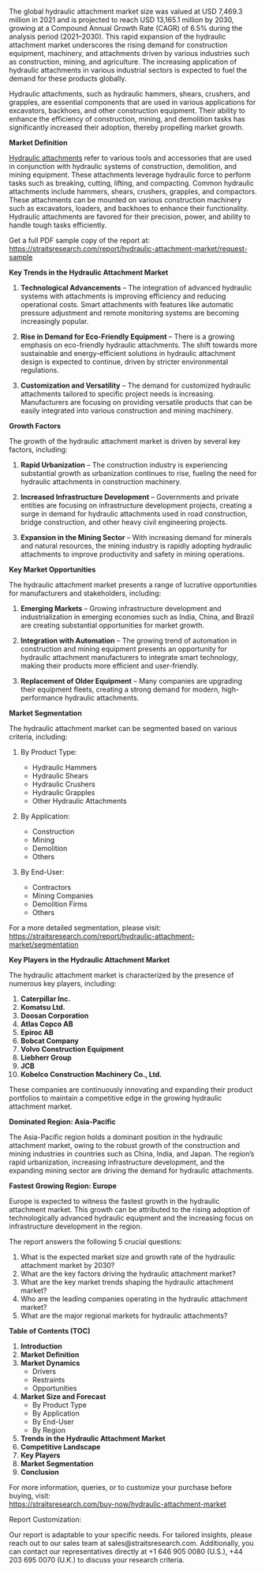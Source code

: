 <p data-start="294" data-end="891">The global hydraulic attachment market size was valued at USD 7,469.3 million in 2021 and is projected to reach USD 13,165.1 million by 2030, growing at a Compound Annual Growth Rate (CAGR) of 6.5% during the analysis period (2021&ndash;2030). This rapid expansion of the hydraulic attachment market underscores the rising demand for construction equipment, machinery, and attachments driven by various industries such as construction, mining, and agriculture. The increasing application of hydraulic attachments in various industrial sectors is expected to fuel the demand for these products globally.</p>
<p data-start="893" data-end="1261">Hydraulic attachments, such as hydraulic hammers, shears, crushers, and grapples, are essential components that are used in various applications for excavators, backhoes, and other construction equipment. Their ability to enhance the efficiency of construction, mining, and demolition tasks has significantly increased their adoption, thereby propelling market growth.</p>
<p data-start="1455" data-end="1476"><strong data-start="1455" data-end="1476">Market Definition</strong></p>
<p data-start="1478" data-end="2093"><a href="https://straitsresearch.com/report/hydraulic-attachment-market">Hydraulic attachments</a> refer to various tools and accessories that are used in conjunction with hydraulic systems of construction, demolition, and mining equipment. These attachments leverage hydraulic force to perform tasks such as breaking, cutting, lifting, and compacting. Common hydraulic attachments include hammers, shears, crushers, grapples, and compactors. These attachments can be mounted on various construction machinery such as excavators, loaders, and backhoes to enhance their functionality. Hydraulic attachments are favored for their precision, power, and ability to handle tough tasks efficiently.</p>
<p data-start="2095" data-end="2219">Get a full PDF sample copy of the report at:<br data-start="2139" data-end="2142" /><a href="https://straitsresearch.com/report/hydraulic-attachment-market/request-sample" target="_new" rel="noopener" data-start="2142" data-end="2219">https://straitsresearch.com/report/hydraulic-attachment-market/request-sample</a></p>
<p data-start="2221" data-end="2270"><strong data-start="2221" data-end="2270">Key Trends in the Hydraulic Attachment Market</strong></p>
<ol data-start="2272" data-end="3120">
<li data-start="2272" data-end="2558">
<p data-start="2275" data-end="2558"><strong data-start="2275" data-end="2305">Technological Advancements</strong> &ndash; The integration of advanced hydraulic systems with attachments is improving efficiency and reducing operational costs. Smart attachments with features like automatic pressure adjustment and remote monitoring systems are becoming increasingly popular.</p>
</li>
<li data-start="2560" data-end="2845">
<p data-start="2563" data-end="2845"><strong data-start="2563" data-end="2608">Rise in Demand for Eco-Friendly Equipment</strong> &ndash; There is a growing emphasis on eco-friendly hydraulic attachments. The shift towards more sustainable and energy-efficient solutions in hydraulic attachment design is expected to continue, driven by stricter environmental regulations.</p>
</li>
<li data-start="2847" data-end="3120">
<p data-start="2850" data-end="3120"><strong data-start="2850" data-end="2883">Customization and Versatility</strong> &ndash; The demand for customized hydraulic attachments tailored to specific project needs is increasing. Manufacturers are focusing on providing versatile products that can be easily integrated into various construction and mining machinery.</p>
</li>
</ol>
<p data-start="3122" data-end="3140"><strong data-start="3122" data-end="3140">Growth Factors</strong></p>
<p data-start="3142" data-end="3232">The growth of the hydraulic attachment market is driven by several key factors, including:</p>
<ol data-start="3234" data-end="3924">
<li data-start="3234" data-end="3427">
<p data-start="3237" data-end="3427"><strong data-start="3237" data-end="3259">Rapid Urbanization</strong> &ndash; The construction industry is experiencing substantial growth as urbanization continues to rise, fueling the need for hydraulic attachments in construction machinery.</p>
</li>
<li data-start="3429" data-end="3705">
<p data-start="3432" data-end="3705"><strong data-start="3432" data-end="3472">Increased Infrastructure Development</strong> &ndash; Governments and private entities are focusing on infrastructure development projects, creating a surge in demand for hydraulic attachments used in road construction, bridge construction, and other heavy civil engineering projects.</p>
</li>
<li data-start="3707" data-end="3924">
<p data-start="3710" data-end="3924"><strong data-start="3710" data-end="3744">Expansion in the Mining Sector</strong> &ndash; With increasing demand for minerals and natural resources, the mining industry is rapidly adopting hydraulic attachments to improve productivity and safety in mining operations.</p>
</li>
</ol>
<p data-start="3926" data-end="3954"><strong data-start="3926" data-end="3954">Key Market Opportunities</strong></p>
<p data-start="3956" data-end="4078">The hydraulic attachment market presents a range of lucrative opportunities for manufacturers and stakeholders, including:</p>
<ol data-start="4080" data-end="4703">
<li data-start="4080" data-end="4275">
<p data-start="4083" data-end="4275"><strong data-start="4083" data-end="4103">Emerging Markets</strong> &ndash; Growing infrastructure development and industrialization in emerging economies such as India, China, and Brazil are creating substantial opportunities for market growth.</p>
</li>
<li data-start="4277" data-end="4532">
<p data-start="4280" data-end="4532"><strong data-start="4280" data-end="4311">Integration with Automation</strong> &ndash; The growing trend of automation in construction and mining equipment presents an opportunity for hydraulic attachment manufacturers to integrate smart technology, making their products more efficient and user-friendly.</p>
</li>
<li data-start="4534" data-end="4703">
<p data-start="4537" data-end="4703"><strong data-start="4537" data-end="4571">Replacement of Older Equipment</strong> &ndash; Many companies are upgrading their equipment fleets, creating a strong demand for modern, high-performance hydraulic attachments.</p>
</li>
</ol>
<p data-start="4705" data-end="4728"><strong data-start="4705" data-end="4728">Market Segmentation</strong></p>
<p data-start="4730" data-end="4816">The hydraulic attachment market can be segmented based on various criteria, including:</p>
<ol data-start="4818" data-end="5131">
<li data-start="4818" data-end="4963">
<p data-start="4821" data-end="4837">By Product Type:</p>
<ul data-start="4841" data-end="4963">
<li data-start="4841" data-end="4860">Hydraulic Hammers</li>
<li data-start="4864" data-end="4882">Hydraulic Shears</li>
<li data-start="4886" data-end="4906">Hydraulic Crushers</li>
<li data-start="4910" data-end="4930">Hydraulic Grapples</li>
<li data-start="4934" data-end="4963">Other Hydraulic Attachments</li>
</ul>
</li>
<li data-start="4965" data-end="5041">
<p data-start="4968" data-end="4983">By Application:</p>
<ul data-start="4987" data-end="5041">
<li data-start="4987" data-end="5001">Construction</li>
<li data-start="5005" data-end="5013">Mining</li>
<li data-start="5017" data-end="5029">Demolition</li>
<li data-start="5033" data-end="5041">Others</li>
</ul>
</li>
<li data-start="5043" data-end="5131">
<p data-start="5046" data-end="5058">By End-User:</p>
<ul data-start="5062" data-end="5131">
<li data-start="5062" data-end="5075">Contractors</li>
<li data-start="5079" data-end="5097">Mining Companies</li>
<li data-start="5101" data-end="5119">Demolition Firms</li>
<li data-start="5123" data-end="5131">Others</li>
</ul>
</li>
</ol>
<p data-start="5133" data-end="5258">For a more detailed segmentation, please visit:<br data-start="5180" data-end="5183" /><a href="https://straitsresearch.com/report/hydraulic-attachment-market/segmentation" target="_new" rel="noopener" data-start="5183" data-end="5258">https://straitsresearch.com/report/hydraulic-attachment-market/segmentation</a></p>
<p data-start="5260" data-end="5310"><strong data-start="5260" data-end="5310">Key Players in the Hydraulic Attachment Market</strong></p>
<p data-start="5312" data-end="5412">The hydraulic attachment market is characterized by the presence of numerous key players, including:</p>
<ol data-start="5414" data-end="5662">
<li data-start="5414" data-end="5437"><strong data-start="5417" data-end="5437">Caterpillar Inc.</strong></li>
<li data-start="5438" data-end="5457"><strong data-start="5441" data-end="5457">Komatsu Ltd.</strong></li>
<li data-start="5458" data-end="5483"><strong data-start="5461" data-end="5483">Doosan Corporation</strong></li>
<li data-start="5484" data-end="5505"><strong data-start="5487" data-end="5505">Atlas Copco AB</strong></li>
<li data-start="5506" data-end="5522"><strong data-start="5509" data-end="5522">Epiroc AB</strong></li>
<li data-start="5523" data-end="5544"><strong data-start="5526" data-end="5544">Bobcat Company</strong></li>
<li data-start="5545" data-end="5580"><strong data-start="5548" data-end="5580">Volvo Construction Equipment</strong></li>
<li data-start="5581" data-end="5602"><strong data-start="5584" data-end="5602">Liebherr Group</strong></li>
<li data-start="5603" data-end="5613"><strong data-start="5606" data-end="5613">JCB</strong></li>
<li data-start="5614" data-end="5662"><strong data-start="5618" data-end="5662">Kobelco Construction Machinery Co., Ltd.</strong></li>
</ol>
<p data-start="5664" data-end="5821">These companies are continuously innovating and expanding their product portfolios to maintain a competitive edge in the growing hydraulic attachment market.</p>
<p data-start="5823" data-end="5857"><strong data-start="5823" data-end="5857">Dominated Region: Asia-Pacific</strong></p>
<p data-start="5859" data-end="6213">The Asia-Pacific region holds a dominant position in the hydraulic attachment market, owing to the robust growth of the construction and mining industries in countries such as China, India, and Japan. The region&rsquo;s rapid urbanization, increasing infrastructure development, and the expanding mining sector are driving the demand for hydraulic attachments.</p>
<p data-start="6215" data-end="6249"><strong data-start="6215" data-end="6249">Fastest Growing Region: Europe</strong></p>
<p data-start="6251" data-end="6506">Europe is expected to witness the fastest growth in the hydraulic attachment market. This growth can be attributed to the rising adoption of technologically advanced hydraulic equipment and the increasing focus on infrastructure development in the region.</p>
<p data-start="6508" data-end="6561">The report answers the following 5 crucial questions:</p>
<ol data-start="6563" data-end="6947">
<li data-start="6563" data-end="6658">What is the expected market size and growth rate of the hydraulic attachment market by 2030?</li>
<li data-start="6659" data-end="6727">What are the key factors driving the hydraulic attachment market?</li>
<li data-start="6728" data-end="6802">What are the key market trends shaping the hydraulic attachment market?</li>
<li data-start="6803" data-end="6881">Who are the leading companies operating in the hydraulic attachment market?</li>
<li data-start="6882" data-end="6947">What are the major regional markets for hydraulic attachments?</li>
</ol>
<p data-start="6949" data-end="6976"><strong data-start="6949" data-end="6976">Table of Contents (TOC)</strong></p>
<ol data-start="6978" data-end="7340">
<li data-start="6978" data-end="6997"><strong data-start="6981" data-end="6997">Introduction</strong></li>
<li data-start="6998" data-end="7022"><strong data-start="7001" data-end="7022">Market Definition</strong></li>
<li data-start="7023" data-end="7093"><strong data-start="7026" data-end="7045">Market Dynamics</strong>
<ul data-start="7049" data-end="7093">
<li data-start="7049" data-end="7058">Drivers</li>
<li data-start="7062" data-end="7074">Restraints</li>
<li data-start="7078" data-end="7093">Opportunities</li>
</ul>
</li>
<li data-start="7094" data-end="7198"><strong data-start="7097" data-end="7125">Market Size and Forecast</strong>
<ul data-start="7129" data-end="7198">
<li data-start="7129" data-end="7146">By Product Type</li>
<li data-start="7150" data-end="7166">By Application</li>
<li data-start="7170" data-end="7183">By End-User</li>
<li data-start="7187" data-end="7198">By Region</li>
</ul>
</li>
<li data-start="7199" data-end="7247"><strong data-start="7202" data-end="7247">Trends in the Hydraulic Attachment Market</strong></li>
<li data-start="7248" data-end="7276"><strong data-start="7251" data-end="7276">Competitive Landscape</strong></li>
<li data-start="7277" data-end="7295"><strong data-start="7280" data-end="7295">Key Players</strong></li>
<li data-start="7296" data-end="7322"><strong data-start="7299" data-end="7322">Market Segmentation</strong></li>
<li data-start="7323" data-end="7340"><strong data-start="7326" data-end="7340">Conclusion</strong></li>
</ol>
<p data-start="7342" data-end="7490" data-is-last-node="">For more information, queries, or to customize your purchase before buying, visit:<br data-start="7424" data-end="7427" /><a href="https://straitsresearch.com/buy-now/hydraulic-attachment-market" target="_new" rel="noopener" data-start="7427" data-end="7490" data-is-last-node="">https://straitsresearch.com/buy-now/hydraulic-attachment-market</a></p>
<p>Report Customization:</p>
<p>Our report is adaptable to your specific needs. For tailored insights, please reach out to our sales team at sales@straitsresearch.com. Additionally, you can contact our representatives directly at +1 646 905 0080 (U.S.), +44 203 695 0070 (U.K.) to discuss your research criteria.</p>
